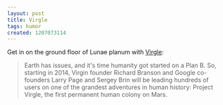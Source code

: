 ```yaml
---
layout: post
title: Virgle
tags: humor
created: 1207073114
---
```

Get in on the ground floor of Lunae planum with [Virgle](http://www.google.com/virgle/index.html):

> Earth has issues, and it's time humanity got started on a Plan B. So, starting in 2014, Virgin founder Richard Branson and Google co-founders Larry Page and Sergey Brin will be leading hundreds of users on one of the grandest adventures in human history: Project Virgle, the first permanent human colony on Mars.
